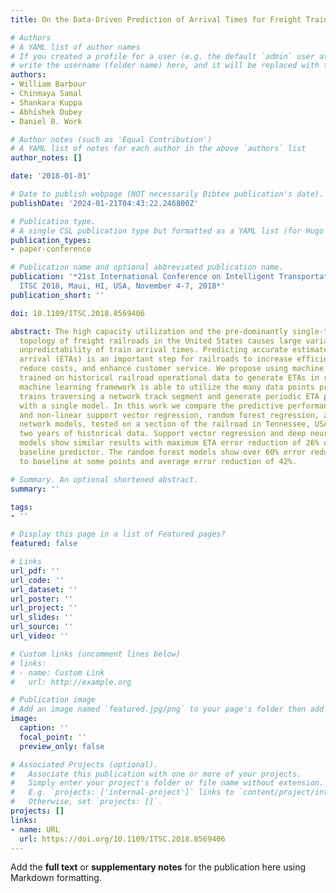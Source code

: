 ```yaml
---
title: On the Data-Driven Prediction of Arrival Times for Freight Trains on U.S. Railroads

# Authors
# A YAML list of author names
# If you created a profile for a user (e.g. the default `admin` user at `content/authors/admin/`), 
# write the username (folder name) here, and it will be replaced with their full name and linked to their profile.
authors:
- William Barbour
- Chinmaya Samal
- Shankara Kuppa
- Abhishek Dubey
- Daniel B. Work

# Author notes (such as 'Equal Contribution')
# A YAML list of notes for each author in the above `authors` list
author_notes: []

date: '2018-01-01'

# Date to publish webpage (NOT necessarily Bibtex publication's date).
publishDate: '2024-01-21T04:43:22.246800Z'

# Publication type.
# A single CSL publication type but formatted as a YAML list (for Hugo requirements).
publication_types:
- paper-conference

# Publication name and optional abbreviated publication name.
publication: '*21st International Conference on Intelligent Transportation Systems,
  ITSC 2018, Maui, HI, USA, November 4-7, 2018*'
publication_short: ''

doi: 10.1109/ITSC.2018.8569406

abstract: The high capacity utilization and the pre-dominantly single-track network
  topology of freight railroads in the United States causes large variability and
  unpredictability of train arrival times. Predicting accurate estimated times of
  arrival (ETAs) is an important step for railroads to increase efficiency and automation,
  reduce costs, and enhance customer service. We propose using machine learning algorithms
  trained on historical railroad operational data to generate ETAs in real time. The
  machine learning framework is able to utilize the many data points produced by individual
  trains traversing a network track segment and generate periodic ETA predictions
  with a single model. In this work we compare the predictive performance of linear
  and non-linear support vector regression, random forest regression, and deep neural
  network models, tested on a section of the railroad in Tennessee, USA using over
  two years of historical data. Support vector regression and deep neural network
  models show similar results with maximum ETA error reduction of 26% over a statistical
  baseline predictor. The random forest models show over 60% error reduction compared
  to baseline at some points and average error reduction of 42%.

# Summary. An optional shortened abstract.
summary: ''

tags:
- ''

# Display this page in a list of Featured pages?
featured: false

# Links
url_pdf: ''
url_code: ''
url_dataset: ''
url_poster: ''
url_project: ''
url_slides: ''
url_source: ''
url_video: ''

# Custom links (uncomment lines below)
# links:
# - name: Custom Link
#   url: http://example.org

# Publication image
# Add an image named `featured.jpg/png` to your page's folder then add a caption below.
image:
  caption: ''
  focal_point: ''
  preview_only: false

# Associated Projects (optional).
#   Associate this publication with one or more of your projects.
#   Simply enter your project's folder or file name without extension.
#   E.g. `projects: ['internal-project']` links to `content/project/internal-project/index.md`.
#   Otherwise, set `projects: []`.
projects: []
links:
- name: URL
  url: https://doi.org/10.1109/ITSC.2018.8569406
---
```


Add the **full text** or **supplementary notes** for the publication here using Markdown formatting.
